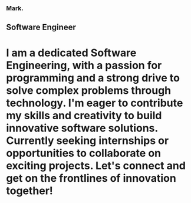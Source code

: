 ### Mark.

## Software Engineer

# I am a dedicated Software Engineering,  with a passion for programming and a strong drive to solve complex problems through technology. I'm eager to contribute my skills and creativity to build innovative software solutions. Currently seeking internships or opportunities to collaborate on exciting projects. Let's connect and get on the frontlines of innovation together!
